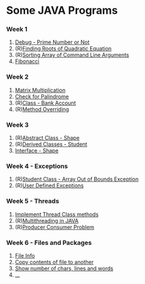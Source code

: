 # Some JAVA Programs

### Week 1
1. [Debug - Prime Number or Not](Week1/Debug.java)
1. (R)[Finding Roots of Quadratic Equation](Week1/QuadraticEquation.java)
1. (R)[Sorting Array of Command Line Arguments](Week1/SortCmdLineArgs.java)
1. [Fibonacci](Week1/Fibonacci.java)

### Week 2
1. [Matrix Multiplication](Week2/MatrixMultiplication.java)
1. [Check for Palindrome](Week2/CheckPalindrome.java)
1. (R)[Class - Bank Account](Week2/BankAccount.java)
1. (R)[Method Overriding](Week2/MethodOverriding.java)


### Week 3
1. (R)[Abstract Class - Shape](Week3/AbstractClassShape.java)
1. (R)[Derived Classes - Student](Week3/StudentResult.java)
1. [Interface - Shape](Week3/InterfaceShape.java)

### Week 4 - Exceptions
1. (R)[Student Class - Array Out of Bounds Exception](2023_05_18/Exception.java)
1. (R)[User Defined Exceptions](2023_05_25/UserDefinedException.java)

### Week 5 - Threads
1. [Implement Thread Class methods](2023_05_25/Thread.java)
1. (R)[Multithreading in JAVA](2023_05_25/MultipleThread.java)
1. (R)[Producer Consumer Problem](2023_06_01/ProducerConsumer.java)

### Week 6 - Files and Packages
1. [File Info]()
1. [Copy contents of file to another]()
1. [Show number of chars, lines and words]()
1. [...]()
